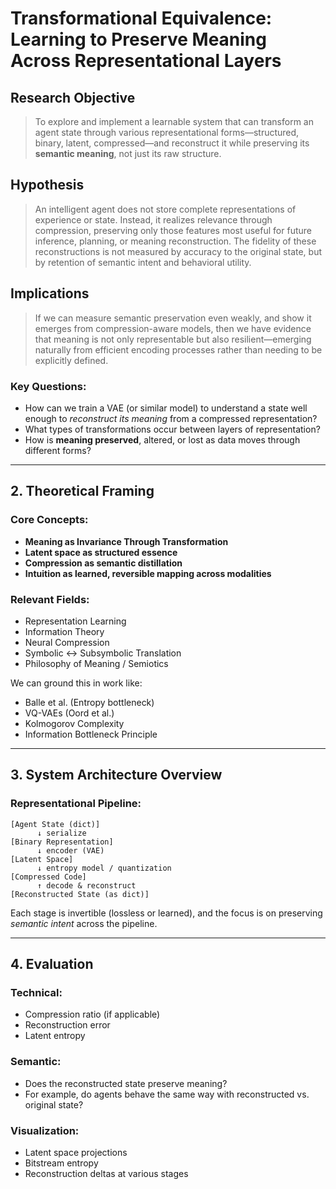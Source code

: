 # **Transformational Equivalence: Learning to Preserve Meaning Across Representational Layers**

## **Research Objective**

> To explore and implement a learnable system that can transform an agent state through various representational forms—structured, binary, latent, compressed—and reconstruct it while preserving its **semantic meaning**, not just its raw structure.

## Hypothesis
> An intelligent agent does not store complete representations of experience or state. Instead, it realizes relevance through compression, preserving only those features most useful for future inference, planning, or meaning reconstruction. The fidelity of these reconstructions is not measured by accuracy to the original state, but by retention of semantic intent and behavioral utility.

## Implications
> If we can measure semantic preservation even weakly, and show it emerges from compression-aware models, then we have evidence that meaning is not only representable but also resilient—emerging naturally from efficient encoding processes rather than needing to be explicitly defined.

### Key Questions:
- How can we train a VAE (or similar model) to understand a state well enough to *reconstruct its meaning* from a compressed representation?
- What types of transformations occur between layers of representation?
- How is **meaning preserved**, altered, or lost as data moves through different forms?

---

## **2. Theoretical Framing**

### Core Concepts:
- **Meaning as Invariance Through Transformation**  
- **Latent space as structured essence**
- **Compression as semantic distillation**
- **Intuition as learned, reversible mapping across modalities**

### Relevant Fields:
- Representation Learning  
- Information Theory  
- Neural Compression  
- Symbolic ↔ Subsymbolic Translation  
- Philosophy of Meaning / Semiotics

We can ground this in work like:
- Balle et al. (Entropy bottleneck)
- VQ-VAEs (Oord et al.)
- Kolmogorov Complexity
- Information Bottleneck Principle

---

## **3. System Architecture Overview**

### Representational Pipeline:

```
[Agent State (dict)] 
      ↓ serialize
[Binary Representation]
      ↓ encoder (VAE)
[Latent Space]
      ↓ entropy model / quantization
[Compressed Code]
      ↑ decode & reconstruct
[Reconstructed State (as dict)]
```

Each stage is invertible (lossless or learned), and the focus is on preserving *semantic intent* across the pipeline.

---

## **4. Evaluation**

### Technical:
- Compression ratio (if applicable)
- Reconstruction error
- Latent entropy

### Semantic:
- Does the reconstructed state preserve meaning?
- For example, do agents behave the same way with reconstructed vs. original state?

### Visualization:
- Latent space projections
- Bitstream entropy
- Reconstruction deltas at various stages
